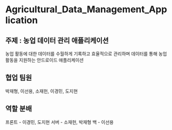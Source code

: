 # Agricultural_Data_Management_Application
## 주제 : 농업 데이터 관리 애플리케이션
농업 활동에 대한 데이터를 수월하게 기록하고 효율적으로 관리하며 데이터를 통해 농업 활동을 지원하는 안드로이드 애플리케이션
## 협업 팀원
박재형, 이선용, 소재헌, 이경민, 도지현
## 역할 분배
프론트 - 이경민, 도지현
서버 - 소재헌, 박재형
백 - 이선용
